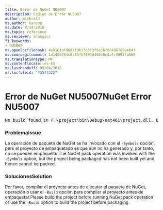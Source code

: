 ```yaml
---
title: Error de NuGet NU5007
description: Código de Error NU5007
author: mishra14
ms.author: karann
ms.date: 8/14/2018
ms.topic: reference
ms.reviewer: anangaur
f1_keywords:
- NU5007
ms.openlocfilehash: 4a816faf9687f3b1fb3f3f8a36f60486782eeb4f
ms.sourcegitcommit: 1d1406764c6af5fb7801d462e0c4afc9092fa569
ms.translationtype: MT
ms.contentlocale: es-ES
ms.lasthandoff: 09/04/2018
ms.locfileid: "43547222"
---
```

# <a name="nuget-error-nu5007"></a><span data-ttu-id="82798-103">Error de NuGet NU5007</span><span class="sxs-lookup"><span data-stu-id="82798-103">NuGet Error NU5007</span></span>
<pre>No build found in F:\project\bin\Debug\net461\project.dll. Use the -Build option or build the project.</pre>

### <a name="issue"></a><span data-ttu-id="82798-104">Problema</span><span class="sxs-lookup"><span data-stu-id="82798-104">Issue</span></span>

<span data-ttu-id="82798-105">La operación de paquete de NuGet se ha invocado con el `-Symbols` opción, pero el proyecto de empaquetado es que aún no ha generado y, por tanto, no se pueden empaquetar.</span><span class="sxs-lookup"><span data-stu-id="82798-105">The NuGet pack operation was invoked with the `-Symbols` option, but the project being packaged has not been built yet and hence cannot be packed.</span></span>


### <a name="solution"></a><span data-ttu-id="82798-106">Soluciones</span><span class="sxs-lookup"><span data-stu-id="82798-106">Solution</span></span>

<span data-ttu-id="82798-107">Por favor, compilar el proyecto antes de ejecutar el paquete de NuGet, operación o usar el `-Build` opción para compilar el proyecto antes de empaquetar.</span><span class="sxs-lookup"><span data-stu-id="82798-107">Please build the project before running NuGet pack operation or use the `-Build` option to build the project before packaging.</span></span>

